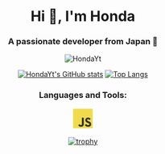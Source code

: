 <h1 align="center">Hi 👋, I'm Honda</h1>
<h3 align="center">A passionate developer from Japan 🗾</h3>

<p align="center">
  <img src="https://komarev.com/ghpvc/?username=HondaYt&label=Profile%20views&color=0e75b6&style=flat" alt="HondaYt" />
</p>

<div align="center">
  
  [![HondaYt's GitHub stats](https://github-readme-stats.vercel.app/api?username=HondaYt&theme=tokyonight&show_icons=true)](https://github.com/HondaYt/github-readme-stats)
  [![Top Langs](https://github-readme-stats.vercel.app/api/top-langs/?username=HondaYt&theme=tokyonight&layout=compact)](https://github.com/HondaYt/github-readme-stats)
  
</div>

<h3 align="center">Languages and Tools:</h3>
<p align="center">
  <!-- ここに使用している言語やツールのアイコンを追加できます -->
  <!-- 例: -->
  <img src="https://raw.githubusercontent.com/devicons/devicon/master/icons/javascript/javascript-original.svg" alt="javascript" width="40" height="40"/>
<!--   <img src="https://raw.githubusercontent.com/devicons/devicon/master/icons/python/python-original.svg" alt="python" width="40" height="40"/> -->
</p>

<div align="center">
  
  [![trophy](https://github-profile-trophy.vercel.app/?username=HondaYt&theme=tokyonight&column=7)](https://github.com/ryo-ma/github-profile-trophy)
  
</div>

<!--
**HondaYt/HondaYt** is a ✨ _special_ ✨ repository because its `README.md` (this file) appears on your GitHub profile.

Here are some ideas to get you started:

- 🔭 I'm currently working on ...
- 🌱 I'm currently learning ...
- 👯 I'm looking to collaborate on ...
- 🤔 I'm looking for help with ...
- 💬 Ask me about ...
- 📫 How to reach me: ...
- 😄 Pronouns: ...
- ⚡ Fun fact: ...
-->
